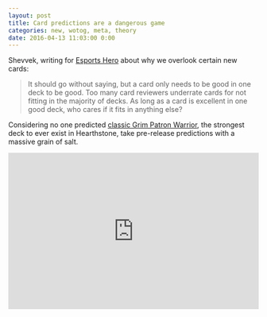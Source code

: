 ```yaml
---
layout: post
title: Card predictions are a dangerous game
categories: new, wotog, meta, theory
date: 2016-04-13 11:03:00 0:00
---
```


Shevvek, writing for [Esports Hero](https://blog.esportshero.com/getting-card-reviews-right-part-two-beyond-curve/) about why we overlook certain new cards: 

> It should go without saying, but a card only needs to be good in one deck to be good. Too many card reviewers underrate cards for not fitting in the majority of decks. As long as a card is excellent in one good deck, who cares if it fits in anything else?

Considering no one predicted [classic Grim Patron Warrior](http://www.icy-veins.com/hearthstone/season-19-legendary-grim-patron-warrior-brm-deck), the strongest deck to ever exist in Hearthstone, take pre-release predictions with a massive grain of salt. 

<iframe width="560" style="max-width: 100%;" height="315" src="https://www.youtube.com/embed/W0_N1XdODuY" frameborder="0" allowfullscreen></iframe>